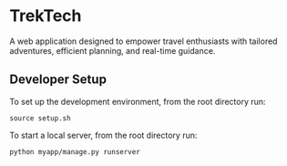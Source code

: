 # TrekTech
A web application designed to empower travel enthusiasts with tailored adventures, efficient planning, and real-time guidance. 

## Developer Setup
To set up the development environment, from the root directory run:
```
source setup.sh
```

To start a local server, from the root directory run:
```
python myapp/manage.py runserver
```
